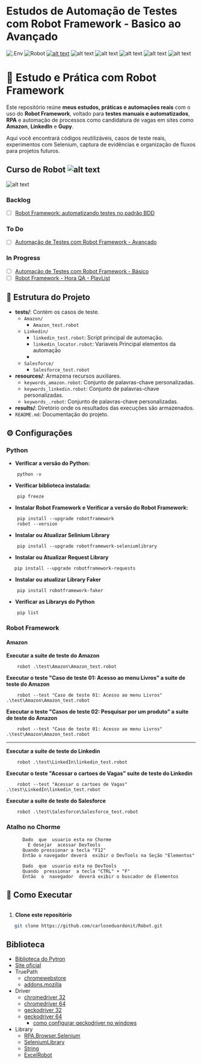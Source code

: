 # Estudos de Automação de Testes com Robot Framework - Basico ao Avançado
![.Env](https://img.shields.io/badge/.ENV-ECD53F.svg?style=for-the-badge&logo=dotenv&logoColor=black)
![Robot](https://img.shields.io/badge/Robot%20Framework-000000.svg?style=for-the-badge&logo=Robot-Framework&logoColor=white)
[![alt text](https://img.shields.io/badge/GitHub-181717.svg?style=for-the-badge&logo=GitHub&logoColor=white)](https://github.com/carloseduardonit/Robot/tree/main)
![alt text](https://img.shields.io/badge/GitHub%20Copilot-000000.svg?style=for-the-badge&logo=GitHub-Copilot&logoColor=white)
![alt text](https://img.shields.io/badge/gitignore.io-204ECF.svg?style=for-the-badge&logo=gitignoredotio&logoColor=white)
![alt text](https://img.shields.io/badge/Amazon-FF9900.svg?style=for-the-badge&logo=Amazon&logoColor=white)
![alt text](https://img.shields.io/badge/Python-3776AB.svg?style=for-the-badge&logo=Python&logoColor=white)
![alt text](https://img.shields.io/badge/Markdown-000000.svg?style=for-the-badge&logo=Markdown&logoColor=white)

# 🤖 Estudo e Prática com Robot Framework

Este repositório reúne **meus estudos, práticas e automações reais** com o uso do **Robot Framework**, voltado para **testes manuais e automatizados**, **RPA** e automação de processos como candidatura de vagas em sites como **Amazon**, **LinkedIn** e **Gupy**.

Aqui você encontrará códigos reutilizáveis, casos de teste reais, experimentos com Selenium, captura de evidências e organização de fluxos para projetos futuros.


## Curso de Robot ![alt text](https://img.shields.io/badge/Robot%20Framework-000000.svg?style=for-the-badge&logo=Robot-Framework&logoColor=white)
![alt text](https://img.shields.io/badge/Udemy-A435F0.svg?style=for-the-badge&logo=Udemy&logoColor=white)

### Backlog
- [ ] [Robot Framework: automatizando testes no padrão BDD](https://cursos.alura.com.br/course/robot-framework-testes-padrao-bdd)

### To Do
- [ ] [Automação de Testes com Robot Framework - Avançado](https://www.udemy.com/course/automacao-de-testes-com-robot-framework-avancado/?couponCode=KEEPLEARNINGBR)

### In Progress
- [ ] [Automação de Testes com Robot Framework - Básico](https://www.udemy.com/course/automacao-de-testes-com-robot-framework-basico/?couponCode=KEEPLEARNINGBR)
- [ ] [Robot Framework - Hora QA - PlayList](https://www.youtube.com/watch?v=Ua6KaBvAuWw&list=PLeE4t9Tme9VIPrx37F1EO0uk3vVweUZns)

## 📂 Estrutura do Projeto

- **tests/**: Contém os casos de teste.
  - `Amazon/`
    - `Amazon_test.robot`
  - `Linkedin/`
    - `linkedin_test.robot`: Script principal de automação.
    - `linkedin_locator.robot`: Variaveis Principal elementos da automação 
    - 
  - `Salesforce/`
    - `Salesforce_test.robot`
- **resources/**: Armazena recursos auxiliares.
  - `keywords_amazon.robot`: Conjunto de palavras-chave personalizadas.
  - `keywords_linkedin.robot`: Conjunto de palavras-chave personalizadas.
  - `keywords_.robot`: Conjunto de palavras-chave personalizadas.
- **results/**: Diretório onde os resultados das execuções são armazenados.
- `README.md`: Documentação do projeto.

## ⚙️ Configurações

### Python
- **Verificar a  versão do Python:**

``` dos
    python -v
```

- **Verificar  biblioteca instalada:**

``` dos
    pip freeze
```

- **Instalar Robot Framework e Verificar a versão do Robot Framework:**

``` dos
    pip install --upgrade robotframework
    robot --version
```
- **Instalar ou Atualizar Selinium Library**
```dos
    pip install --upgrade robotframework-seleniumlibrary
```
- **Instalar ou Atualizar Request Library**
```dos
   pip install --upgrade robotframework-requests
```
- **Instalar ou atualizar Library Faker**
```dos
    pip install robotframework-faker
```
- **Verificar as Librarys do Python**
```dos
    pip list
```
### Robot Framework

#### Amazon

**Executar a suite de teste do Amazon**
``` dos
    robot .\test\Amazon\Amazon_test.robot
```
**Executar o teste "Caso de teste 01: Acesso ao menu Livros" a suite de teste do Amazon**
``` dos
    robot --test "Caso de teste 01: Acesso ao menu Livros" .\test\Amazon\Amazon_test.robot
```
**Executar o teste "Casos de teste 02: Pesquisar por um produto" a suite de teste do Amazon**
``` dos
    robot --test "Caso de teste 01: Acesso ao menu Livros" .\test\Amazon\Amazon_test.robot
```

---

**Executar a suite de teste do Linkedin**
``` dos
    robot .\test\LinkedIn\linkedin_test.robot
```
**Executar o teste "Acessar o cartoes de Vagas" suite de teste do Linkedin**
``` dos
    robot --test "Acessar o cartoes de Vagas" .\test\LinkedIn\linkedin_test.robot
```
**Executar a suite de teste do Salesforce**
``` dos
    robot .\test\Salesforce\Salesforce_test.robot
```
### Atalho no Chorme

``` gherkin
      Dado  que  usuario esta no Chorme 
        E desejar  acessar DevTools
      Quando pressionar a tecla "F12"
      Então o navegador deverá  exibir o DevTools na Seção "Elementos"
```

``` gherkin
      Dado  que  usuario esta no DevTools
      Quando  pressionar  a tecla "CTRL" + "F"
      Então  o  navegador  deverá exibir o buscador de Elementos
```

## 🚀 Como Executar  
``` dos
```

1. **Clone este repositório**  
```sh
   git clone https://github.com/carloseduardonit/Robot.git
```

## Biblioteca

- [Biblioteca do Pytron](https://pypi.org/)
- [Site oficial](https://robotframework.org/)
- TruePath
  - [chromewebstore](https://chromewebstore.google.com/detail/truepath/mgjhkhhbkkldiihlajcnlfchfcmhipmn?hl=pt)
  - [addons.mozilla](https://addons.mozilla.org/pt-BR/firefox/addon/truepath/)
- Driver
  - [chromedriver 32](https://storage.googleapis.com/chrome-for-testing-public/132.0.6834.83/win32/chromedriver-win32.zip)
  - [chromedriver 64](https://storage.googleapis.com/chrome-for-testing-public/132.0.6834.83/win64/chromedriver-win64.zip)
  - [geckodriver 32](https://github.com/mozilla/geckodriver/releases/download/v0.35.0/geckodriver-v0.35.0-win32.zip)
  - [geckodriver 64](https://github.com/mozilla/geckodriver/releases/download/v0.35.0/geckodriver-v0.35.0-win-aarch64.zip) 
    - [como configurar geckodriver no windows](https://pedrohjmartins.medium.com/como-configurar-geckodriver-no-windows-d32d1c5d5f8d)
- Library
  - [RPA.Browser.Selenium](https://rpaframework.org/libraries/browser_selenium/index.html)
  - [SeleniumLibrary](https://robotframework.org/SeleniumLibrary/SeleniumLibrary.html#library-documentation-top)
  - [String](https://robotframework.org/robotframework/latest/libraries/String.html)
  - [ExcelRobot](https://zero88.github.io/robotframework-excel/docs/ExcelRobot.html)